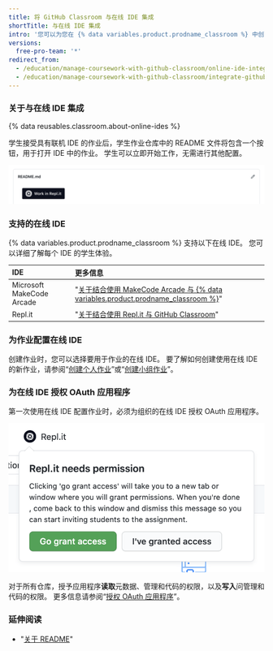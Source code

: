 ```yaml
---
title: 将 GitHub Classroom 与在线 IDE 集成
shortTitle: 与在线 IDE 集成
intro: '您可以为您在 {% data variables.product.prodname_classroom %} 中创建的作业预配置受支持的在线集成开发环境 (IDE)。'
versions:
  free-pro-team: '*'
redirect_from:
  - /education/manage-coursework-with-github-classroom/online-ide-integrations
  - /education/manage-coursework-with-github-classroom/integrate-github-classroom-with-an-online-ide
---
```


### 关于与在线 IDE 集成

{% data reusables.classroom.about-online-ides %}

学生接受具有联机 IDE 的作业后，学生作业仓库中的 README 文件将包含一个按钮，用于打开 IDE 中的作业。 学生可以立即开始工作，无需进行其他配置。

![作业仓库的 README.md 中的在线 IDE 按钮](/assets/images/help/classroom/assignment-repository-ide-button-in-readme.png)

### 支持的在线 IDE

{% data variables.product.prodname_classroom %} 支持以下在线 IDE。 您可以详细了解每个 IDE 的学生体验。

| IDE                       | 更多信息                                                                                                                                                                               |
|:------------------------- |:---------------------------------------------------------------------------------------------------------------------------------------------------------------------------------- |
| Microsoft MakeCode Arcade | "[关于结合使用 MakeCode Arcade 与 {% data variables.product.prodname_classroom %}](/education/manage-coursework-with-github-classroom/about-using-makecode-arcade-with-github-classroom)" |
| Repl.it                   | "[关于结合使用 Repl.it 与 GitHub Classroom](/education/manage-coursework-with-github-classroom/about-using-replit-with-github-classroom)"                                                 |

### 为作业配置在线 IDE

创建作业时，您可以选择要用于作业的在线 IDE。 要了解如何创建使用在线 IDE 的新作业，请参阅“[创建个人作业](/education/manage-coursework-with-github-classroom/create-an-individual-assignment)”或“[创建小组作业](/education/manage-coursework-with-github-classroom/create-a-group-assignment)”。

### 为在线 IDE 授权 OAuth 应用程序

第一次使用在线 IDE 配置作业时，必须为组织的在线 IDE 授权 OAuth 应用程序。

![用于为在线 IDE 授权 OAuth 应用程序的弹出窗口中的 "Go grant access（授予访问）"按钮](/assets/images/help/classroom/assignment-ide-go-grant-access-button.png)

对于所有仓库，授予应用程序**读取**元数据、管理和代码的权限，以及**写入**问管理和代码的权限。 更多信息请参阅“[授权 OAuth 应用程序](/github/authenticating-to-github/authorizing-oauth-apps)”。

### 延伸阅读

- "[关于 README](/github/creating-cloning-and-archiving-repositories/about-readmes)"
